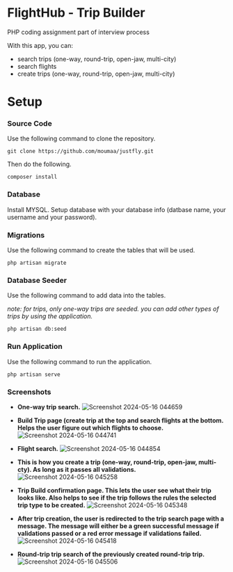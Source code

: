# FlightHub - Trip Builder
PHP coding assignment part of interview process


With this app, you can:

- search trips (one-way, round-trip, open-jaw, multi-city)
- search flights
- create trips (one-way, round-trip, open-jaw, multi-city)

# Setup

### Source Code

Use the following command to clone the repository.

```
git clone https://github.com/moumaa/justfly.git
```

Then do the following.

```
composer install
```

### Database

Install MYSQL. Setup database with your database info (datbase name, your username and your password).

### Migrations

Use the following command to create the tables that will be used.

```
php artisan migrate
```
### Database Seeder

Use the following command to add data into the tables.

*note: for trips, only one-way trips are seeded. you can add other types of trips by using the application.*

```
php artisan db:seed
```

### Run Application

Use the following command to run the application.

```
php artisan serve
```
### Screenshots
- **One-way trip search.**
![Screenshot 2024-05-16 044659](https://github.com/moumaa/justfly/assets/31826851/fdb8c0f9-c9e4-4ae4-86ba-4a8fe90cb769)

- **Build Trip page (create trip at the top and search flights at the bottom. Helps the user figure out which flights to choose.**
![Screenshot 2024-05-16 044741](https://github.com/moumaa/justfly/assets/31826851/e85f8a3e-9b50-46d6-b501-7cb04b4fb4d7)

- **Flight search.**
![Screenshot 2024-05-16 044854](https://github.com/moumaa/justfly/assets/31826851/e8f11c1c-2dc0-4cb8-b2ad-eef4c7e174b8)

- **This is how you create a trip (one-way, round-trip, open-jaw, multi-cty). As long as it passes all validations.**
![Screenshot 2024-05-16 045258](https://github.com/moumaa/justfly/assets/31826851/47d2b8f6-6b55-4d14-9ba0-21f2ab0021d9)

- **Trip Build confirmation page. This lets the user see what their trip looks like. Also helps to see if the trip follows the rules the selected trip type to be created.**
![Screenshot 2024-05-16 045348](https://github.com/moumaa/justfly/assets/31826851/73d3a367-1ae3-422c-9a39-5a7716b8f986)

- **After trip creation, the user is redirected to the trip search page with a message. The message will either be a green successful message if validations passed or a red error message if validations failed.**
![Screenshot 2024-05-16 045418](https://github.com/moumaa/justfly/assets/31826851/e7955ea3-0bcc-4fe2-8e87-1b6b8cb665d7)

- **Round-trip trip search of the previously created round-trip trip.**
![Screenshot 2024-05-16 045506](https://github.com/moumaa/justfly/assets/31826851/2202ebcb-261a-4931-94cc-471ef1b0380e)
